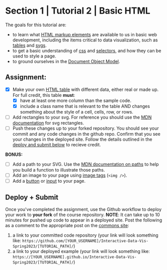 # Section 1 | Tutorial 2 | Basic HTML

The goals for this tutorial are:

- to learn what [HTML markup elements](https://developer.mozilla.org/en-US/docs/Web/HTML/Element) are available to us in basic web development, including the items critical to data visualization, such as [tables](https://developer.mozilla.org/en-US/docs/Learn/HTML/Tables/Basics) and [svgs](https://developer.mozilla.org/en-US/docs/Web/SVG). 
- to get a basic understanding of [css](https://developer.mozilla.org/en-US/docs/Web/CSS) and [selectors](https://developer.mozilla.org/en-US/docs/Web/CSS/CSS_Selectors), and how they can be used to style a page.
- to ground ourselves in the [Document Object Model](https://developer.mozilla.org/en-US/docs/Glossary/DOM).

## Assignment:

- [x] Make your own [HTML table](https://developer.mozilla.org/en-US/docs/Learn/HTML/Tables/Basics) with different data, either real or made up. For full credit, this table **must**:
  - [x] have at least one more column than the sample code.
  - [x] include a class name that is relevant to the table AND changes something about the style of a cell, cells, row, or rows.
- [ ] Add rectangles to your svg. For reference you should use the [MDN documentation](https://developer.mozilla.org/en-US/docs/Web/SVG/Element/rect) for svg rectangles.  
- [ ] Push these changes up to your forked repository. You should see your commit and any code changes in the github repo. Confirm that you see your changes in the deployed site. Follow the details outlined in the [deploy and submit below](#deploy--submit) to recieve credit.

**BONUS:**

- [ ] Add a path to your SVG. Use the [MDN documentation on paths](https://developer.mozilla.org/en-US/docs/Web/SVG/Element/path) to help you build a function to illustrate those paths. 
- [ ] Add an image to your page using [image tags](https://developer.mozilla.org/en-US/docs/Web/HTML/Element/img) (`<img />`). 
- [ ] Add a [button](https://developer.mozilla.org/en-US/docs/Web/HTML/Element/button) or [input](https://developer.mozilla.org/en-US/docs/Web/HTML/Element/input) to your page. 

## Deploy + Submit

Once you've completed the assignment, use the Github workflow to deploy your work to **your fork** of the course repository. **NOTE**: It can take up to 10 minutes for pushed up code to appear in a deployed site. Post the following as a comment to the appropriate post on the [commons site](https://data73200Spring2023.commons.gc.cuny.edu/):
1. a link to your committed code repository (your link will look something like: `https://github.com/[YOUR_USERNAME]/Interactive-Data-Vis-Spring2023/[TUTORIAL_PATH]/`)
2. a link to your deployed example (your link will look something like: `https://[YOUR_USERNAME].github.io/Interactive-Data-Vis-Spring2023/[TUTORIAL_PATH]/`)
